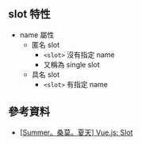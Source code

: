 ## slot 特性
- name 屬性
  - 匿名 slot
    - ```<slot>``` 沒有指定 name
    - 又稱為 single slot
  - 具名 slot
    - ```<slot>``` 有指定 name

## 參考資料
- [[Summer。桑莫。夏天] Vue.js: Slot](https://cythilya.github.io/2017/10/11/vue-component-slot/)
